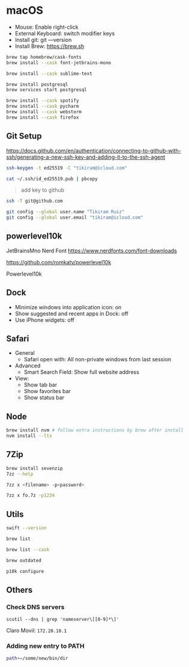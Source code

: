 # macOS


+ Mouse: Enable right-click
+ External Keyboard: switch modifier keys
+ Install git: git —version
+ Install Brew: https://brew.sh

```bash
brew tap homebrew/cask-fonts
brew install --cask font-jetbrains-mono
```

```bash
brew install --cask sublime-text
```

```bash
brew install postgresql
brew services start postgresql
```

```bash
brew install --cask spotify
brew install --cask pycharm
brew install --cask webstorm
brew install --cask firefox 
```

## Git Setup

https://docs.github.com/en/authentication/connecting-to-github-with-ssh/generating-a-new-ssh-key-and-adding-it-to-the-ssh-agent

```bash
ssh-keygen -t ed25519 -C "tikiram@icloud.com"

cat ~/.ssh/id_ed25519.pub | pbcopy
```

> add key to github

```bash
ssh -T git@github.com
```

```bash
git config --global user.name "Tikiram Ruiz"
git config --global user.email "tikiram@icloud.com"
```

## powerlevel10k

JetBrainsMno Nerd Font
https://www.nerdfonts.com/font-downloads

https://github.com/romkatv/powerlevel10k

Powerlevel10k

## Dock

+ Minimize windows into application icon: on
+ Show suggested and recent apps in Dock: off
+ Use iPhone widgets: off

## Safari

+ General
    - Safari open with: All non-private windows from last session
+ Advanced
    - Smart Search Field: Show full website address
+ View:
    - Show tab bar
    - Show favorites bar
    - Show status bar

## Node

```bash
brew install nvm # follow extra instructions by brew after install
nvm install --lts
```

## 7Zip

```bash
brew install sevenzip
7zz --help
```

```bash
7zz x <filename> -p<password>
```

```bash
7zz x fo.7z -p1234
```

## Utils

```bash
swift --version
```

```bash
brew list
```

```bash
brew list --cask
```

```bash
brew outdated
```

```bash
p10k configure
```

## Others

### Check DNS servers

```
scutil --dns | grep 'nameserver\[[0-9]*\]'
```

Claro Movil: `172.20.10.1`


### Adding new entry to PATH

```bash
path+=/some/new/bin/dir
```